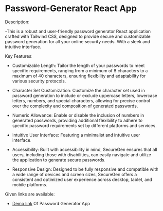 # Password-Generator React App

Description:

-This is a robust and user-friendly password generator React application crafted with Tailwind CSS, designed to provide secure and customizable password generation for all your online security needs. With a sleek and intuitive interface.

Key Features:

- Customizable Length: Tailor the length of your passwords to meet specific requirements, ranging from a minimum of 8 characters to a maximum of 40 characters, ensuring flexibility and adaptability for various security protocols.

- Character Set Customization: Customize the character set used in password generation to include or exclude uppercase letters, lowercase letters, numbers, and special characters, allowing for precise control over the complexity and composition of generated passwords.

- Numeric Allowance: Enable or disable the inclusion of numbers in generated passwords, providing additional flexibility to adhere to specific password requirements set by different platforms and services.

- Intuitive User Interface: Featuring a minimalist and intuitive user interface.

- Accessibility: Built with accessibility in mind, SecureGen ensures that all users, including those with disabilities, can easily navigate and utilize the application to generate secure passwords.

- Responsive Design: Designed to be fully responsive and compatible with a wide range of devices and screen sizes, SecureGen offers a consistent and optimized user experience across desktop, tablet, and mobile platforms.

Given links are available:

- [Demo link](https://akash-sadhab-password-generator.vercel.app/) Of Password Generator App

